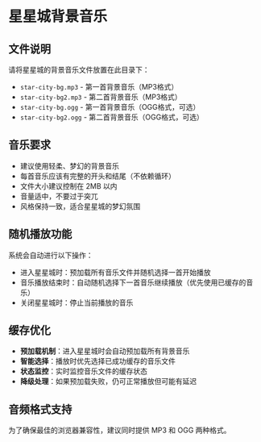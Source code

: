 # 星星城背景音乐

## 文件说明

请将星星城的背景音乐文件放置在此目录下：

- `star-city-bg.mp3` - 第一首背景音乐（MP3格式）
- `star-city-bg2.mp3` - 第二首背景音乐（MP3格式）
- `star-city-bg.ogg` - 第一首背景音乐（OGG格式，可选）
- `star-city-bg2.ogg` - 第二首背景音乐（OGG格式，可选）

## 音乐要求

- 建议使用轻柔、梦幻的背景音乐
- 每首音乐应该有完整的开头和结尾（不依赖循环）
- 文件大小建议控制在 2MB 以内
- 音量适中，不要过于突兀
- 风格保持一致，适合星星城的梦幻氛围

## 随机播放功能

系统会自动进行以下操作：
- 进入星星城时：预加载所有音乐文件并随机选择一首开始播放
- 音乐播放结束时：自动随机选择下一首音乐继续播放（优先使用已缓存的音乐）
- 关闭星星城时：停止当前播放的音乐

## 缓存优化

- **预加载机制**：进入星星城时会自动预加载所有背景音乐
- **智能选择**：播放时优先选择已成功缓存的音乐文件
- **状态监控**：实时监控音乐文件的缓存状态
- **降级处理**：如果预加载失败，仍可正常播放但可能有延迟

## 音频格式支持

为了确保最佳的浏览器兼容性，建议同时提供 MP3 和 OGG 两种格式。
